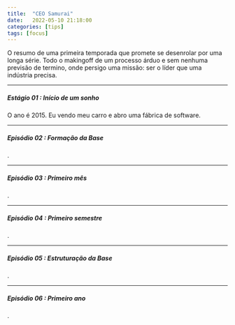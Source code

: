 ```yaml
---
title:  "CEO Samurai"
date:   2022-05-10 21:18:00
categories: [tips]
tags: [focus]
---
```


O resumo de uma primeira temporada que promete se desenrolar por uma longa série. Todo o makingoff de um processo árduo e sem nenhuma previsão de termino, onde persigo uma missão: ser o líder que uma indústria precisa.

<!--mais-->

<hr style="width: 100%;">

##### Estágio 01 : Início de um sonho

O ano é 2015. Eu vendo meu carro e abro uma fábrica de software.

<hr style="width: 100%;">

##### Episódio 02 : Formação da Base

.

<hr style="width: 100%;">

##### Episódio 03 : Primeiro mês

.

<hr style="width: 100%;">

##### Episódio 04 : Primeiro semestre

.

<hr style="width: 100%;">

##### Episódio 05 : Estruturação da Base

.

<hr style="width: 100%;">

##### Episódio 06 : Primeiro ano

.